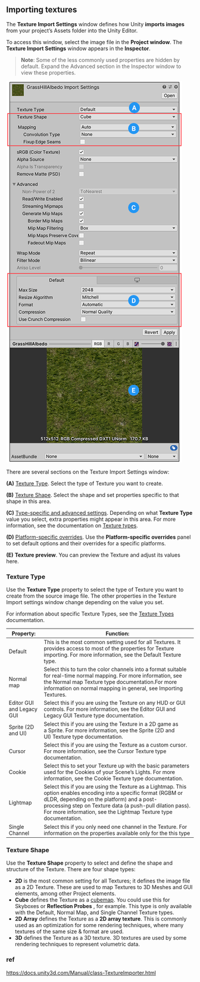 ## Importing textures

The **Texture Import Settings** window defines how Unity **imports images** from your project’s Assets folder into the Unity Editor.

To access this window, select the image file in the **Project window**. The **Texture Import Settings** window appears in the **Inspector**.

> **Note**: Some of the less commonly used properties are hidden by default. Expand the Advanced section in the Inspector window to view these properties.

![](../img/class-TextureImporter.png)


There are several sections on the Texture Import Settings window:

**(A)** [Texture Type](https://docs.unity3d.com/Manual/class-TextureImporter.html#texturetype). Select the type of Texture you want to create.

**(B)** [Texture Shape](https://docs.unity3d.com/Manual/class-TextureImporter.html#textureshape). Select the shape and set properties specific to that shape in this area.

**(C)** [Type-specific and advanced settings](https://docs.unity3d.com/Manual/class-TextureImporter.html#advanced). Depending on what **Texture Type** value you select, extra properties might appear in this area. For more information, see the documentation on [Texture types](https://docs.unity3d.com/Manual/class-TextureImporter.htmlTextureTypes.html).

**(D)** [Platform-specific overrides](https://docs.unity3d.com/Manual/class-TextureImporter.html#platform). Use the **Platform-specific overrides** panel to set default options and their overrides for a specific platforms.

**(E)** **Texture preview**. You can preview the Texture and adjust its values here.


### Texture Type

Use the **Texture Type** property to select the type of Texture you want to create from the source image file. The other properties in the Texture Import settings window change depending on the value you set.

For information about specific Texture Types, see the [Texture Types](https://docs.unity3d.com/Manual/class-TextureImporter.htmlTextureTypes.html) documentation.

 
| Property: | Function: |
| --- | --- |
| Default | This is the most common setting used for all Textures. It provides access to most of the properties for Texture importing. For more information, see the Default Texture type. |
| Normal map | Select this to turn the color channels into a format suitable for real-time normal mapping. For more information, see the Normal map Texture type documentation.For more information on normal mapping in general, see Importing Textures. |
| Editor GUI and Legacy GUI | Select this if you are using the Texture on any HUD or GUI controls. For more information, see the Editor GUI and Legacy GUI Texture type documentation. |
| Sprite (2D and UI) | Select this if you are using the Texture in a 2D game as a Sprite. For more information, see the Sprite (2D and UI) Texture type documentation. |
| Cursor | Select this if you are using the Texture as a custom cursor. For more information, see the Cursor Texture type documentation. |
| Cookie | Select this to set your Texture up with the basic parameters used for the Cookies of your Scene’s Lights. For more information, see the Cookie Texture type documentation. |
| Lightmap | Select this if you are using the Texture as a Lightmap. This option enables encoding into a specific format (RGBM or dLDR, depending on the platform) and a post-processing step on Texture data (a push-pull dilation pass). For more information, see the Lightmap Texture type documentation. |
| Single Channel | Select this if you only need one channel in the Texture. For information on the properties available only for the this type |


### Texture Shape

Use the **Texture Shape** property to select and define the shape and structure of the Texture. There are four shape types:

-   **2D** is the most common setting for all Textures; it defines the image file as a 2D Texture. These are used to map Textures to 3D Meshes and GUI elements, among other Project elements.
-   **Cube** defines the Texture as a [cubemap](https://docs.unity3d.com/Manual/class-TextureImporter.htmlclass-Cubemap.html). You could use this for Skyboxes or **Reflection Probes** , for example. This type is only available with the Default, Normal Map, and Single Channel Texture types.
-   **2D Array** defines the Texture as a **2D array texture**. This is commonly used as an optimization for some rendering techniques, where many textures of the same size & format are used.
-   **3D** defines the Texture as a 3D texture. 3D textures are used by some rendering techniques to represent volumetric data.

### ref
https://docs.unity3d.com/Manual/class-TextureImporter.html


